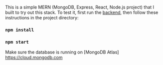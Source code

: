 This is a simple MERN (MongoDB, Express, React, Node.js project) that I built to try out this stack. To test it, first run the [backend](https://github.com/ogKamy/mern-todo-app-backend), then follow these instructions in the project directory:

### `npm install`
### `npm start`

Make sure the database is running on [MongoDB Atlas] https://cloud.mongodb.com


